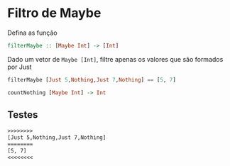# Filtro de Maybe

Defina as função

```hs
filterMaybe :: [Maybe Int] -> [Int]
```

Dado um vetor de `Maybe [Int]`, filtre apenas os valores que são formados por Just

```hs
filterMaybe [Just 5,Nothing,Just 7,Nothing] == [5, 7]
```

```hs
countNothing [Maybe Int] -> Int
```

## Testes

```txt
>>>>>>>>
[Just 5,Nothing,Just 7,Nothing]
========
[5, 7]
<<<<<<<<

```
